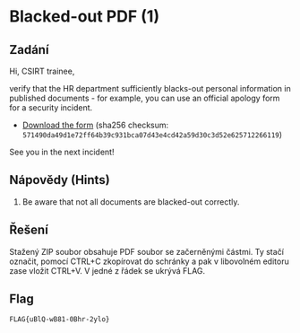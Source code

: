 # Blacked-out PDF (1)

## Zadání

Hi, CSIRT trainee,

verify that the HR department sufficiently blacks-out personal information in published documents - for example, you can use an official apology form for a security incident.

* [Download the form](censored_pdf.zip) (sha256 checksum: `571490da49d1e72ff64b39c931bca07d43e4cd42a59d30c3d52e625712266119`)

See you in the next incident!

## Nápovědy (Hints)

1. Be aware that not all documents are blacked-out correctly.

## Řešení

Stažený ZIP soubor obsahuje PDF soubor se začerněnými částmi. Ty stačí označit, pomocí CTRL+C zkopírovat do schránky a pak v libovolném editoru zase vložit CTRL+V. V jedné z řádek se ukrývá FLAG.

## Flag

`FLAG{uBlQ-wB81-0Bhr-2ylo}`
